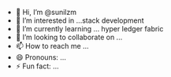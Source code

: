 - 👋 Hi, I’m @sunilzm
- 👀 I’m interested in ...stack development 
- 🌱 I’m currently learning ... hyper ledger fabric 
- 💞️ I’m looking to collaborate on ...
- 📫 How to reach me ...
- 😄 Pronouns: ...
- ⚡ Fun fact: ...

<!---
sunilzm/sunilzm is a ✨ special ✨ repository because its `README.md` (this file) appears on your GitHub profile.
You can click the Preview link to take a look at your changes.
--->
